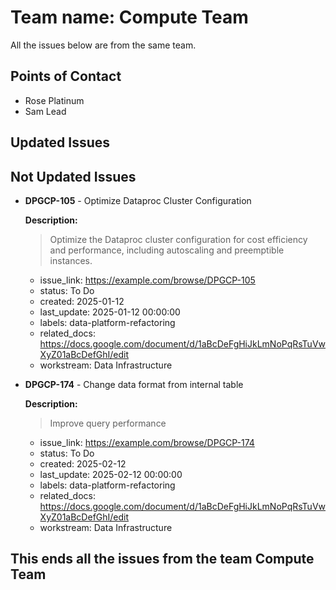 # Team name: Compute Team

All the issues below are from the same team.

## Points of Contact
- Rose Platinum
- Sam Lead

## Updated Issues

## Not Updated Issues

- **DPGCP-105** - Optimize Dataproc Cluster Configuration

  **Description:**
  > Optimize the Dataproc cluster configuration for cost efficiency and performance, including autoscaling and preemptible instances.

  - issue_link: https://example.com/browse/DPGCP-105
  - status: To Do
  - created: 2025-01-12
  - last_update: 2025-01-12 00:00:00
  - labels: data-platform-refactoring
  - related_docs: https://docs.google.com/document/d/1aBcDeFgHiJkLmNoPqRsTuVwXyZ01aBcDefGhI/edit
  - workstream: Data Infrastructure

- **DPGCP-174** - Change data format from internal table

  **Description:**
  > Improve query performance

  - issue_link: https://example.com/browse/DPGCP-174
  - status: To Do
  - created: 2025-02-12
  - last_update: 2025-02-12 00:00:00
  - labels: data-platform-refactoring
  - related_docs: https://docs.google.com/document/d/1aBcDeFgHiJkLmNoPqRsTuVwXyZ01aBcDefGhI/edit
  - workstream: Data Infrastructure

## This ends all the issues from the team Compute Team

